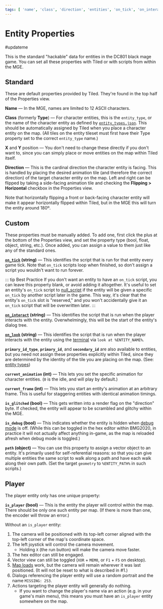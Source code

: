 ```yaml
---
tags: [ 'name', 'class', 'direction', 'entities', 'on_tick', 'on_interact', 'on_look', 'current_animation', 'current_frame', 'is_glitched', 'is_debug', 'path', 'is_player', 'player', 'vector view', 'hex editor', 'camera', 'joystick', 'map loads', 'dialogs', 'actions' ]
---
```


# Entity Properties

#updateme

This is the standard "hackable" data for entities in the DC801 black mage game. You can set all these properties with Tiled or with scripts from within the MGE.

## Standard

These are default properties provided by Tiled. They're found in the top half of the Properties view.

**Name** — In the MGE, names are limited to 12 ASCII characters.

**Class** (formerly **Type**) — For character entities, this is the `entity_type`, or the name of the character entity as defined by [`entity_types.json`](mage_folder#entity_types-json). This should be automatically assigned by Tiled when you place a character entity on the map. (All tiles on the entity tileset must first have their Type property set to the correct `entity_type` name.)

**X** and **Y** position — You don't need to change these directly if you don't want to, since you can simply place or move entities on the map within Tiled itself.

**Direction** — This is the cardinal direction the character entity is facing. This is handled by placing the desired animation tile (and therefore the correct direction) of the target character entity on the map. Left and right can be flipped by taking a side-facing animation tile and checking the **Flipping > Horizontal** checkbox in the Properties view.

Note that horizontally flipping a front or back-facing character entity will make it appear horizontally flipped within Tiled, but in the MGE this will turn the entity around 180º.

## Custom

These properties must be manually added. To add one, first click the plus at the bottom of the Properties view, and set the property type (bool, float, object, string, etc.). Once added, you can assign a value to them just like any of the standard ones.

**[`on_tick`](script_slots#on-tick) (string)** — This identifies the script that is run for that entity every game tick. Note that `on_tick` scripts loop when finished, so don't assign a script you wouldn't want to run forever.

::: tip Best Practice
If you don't want an entity to have an `on_tick` script, you can leave this property blank, or avoid adding it altogether. It's useful to set an entity's `on_tick` script to [null_script](scripts#null_script) if the entity will be given a specific `on_tick` by another script later in the game. This way, it's clear that the entity's `on_tick` slot is "reserved," and you won't accidentally give it an `on_tick` script that will be overwritten later.
:::

**[`on_interact`](script_slots#on-interact) (string)** — This identifies the script that is run when the player interacts with the entity. Overwhelmingly, this will be the start of the entity's dialog tree.

**[`on_look`](script_slots#on-look) (string)** — This identifies the script that is run when the player interacts with the entity using the [terminal](terminal) via `look at %ENTITY_NAME%`.

**`primary_id_type`**, **`primary_id`**, and **`secondary_id`** are also available to entities, but you need not assign these properties explicitly within Tiled, since they are determined by the identity of the tile you are placing on the map. (See: [entity types](entity_types))

**`current_animation` (int)** — This lets you set the specific animation for character entities. (`0` is the idle, and will play by default.)

**`current_frame` (int)** — This lets you start an entity's animation at an arbitrary frame. This is useful for staggering entities with identical animation timings.

**`is_glitched` (bool)** — This gets written into a render flag on the "direction" byte. If checked, the entity will appear to be scrambled and glitchy within the MGE.

**`is_debug` (bool)** — This indicates whether the entity is hidden when [debug mode](debug_tools#debug-mode) is off. (While this can be toggled in the hex editor within BMG2020, in practice it will not actually affect anything in-game, as the map is reloaded afresh when debug mode is toggled.)

**`path` (object)** — You can use this property to assign a vector object to an entity. It's primarily used for self-referential reasons: so that you can give multiple entities the same script to walk along a path and have each walk along their own path. (Set the target `geometry` to `%ENTITY_PATH%` in such scripts.)

## Player

The player entity only has one unique property:

**`is_player` (bool)** — This is the entity the player will control within the map. There should be only one such entity per map. (If there is more than one, the encoder will throw an error.)

Without an `is_player` entity:

1. The camera will be positioned with its top-left corner aligned with the top-left corner of the map's coordinate space.
2. The left joystick will control the camera movement.
	- Holding `X` (the run button) will make the camera move faster.
3. The hex editor can still be engaged.
4. Vector view can still be toggled (`XOR` + `MEM0`, or `F1` + `F5` on desktop).
5. [Map loads](map_loads) work, but the camera will remain wherever it was last positioned. (It will not be reset to what is described in #1.)
6. Dialogs referencing the player entity will use a random portrait and the name `MISSING: 253`.
7. Actions targeting the player entity will generally do nothing.
	- If you want to change the player's name via an action (e.g. in your game's main menu), this means you must have an `is_player` entity somewhere on the map.
